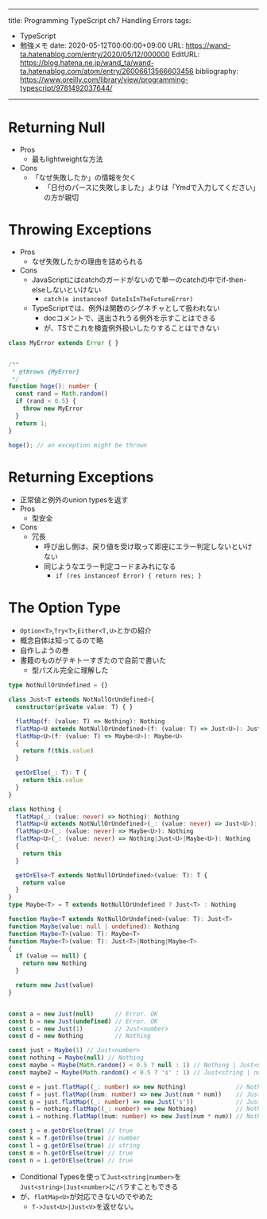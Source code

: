 ---
title: Programming TypeScript ch7 Handling Errors
tags:
- TypeScript
- 勉強メモ
date: 2020-05-12T00:00:00+09:00
URL: https://wand-ta.hatenablog.com/entry/2020/05/12/000000
EditURL: https://blog.hatena.ne.jp/wand_ta/wand-ta.hatenablog.com/atom/entry/26006613566603456
bibliography: https://www.oreilly.com/library/view/programming-typescript/9781492037644/
-------------------------------------

# Returning Null #

- Pros
  - 最もlightweightな方法
- Cons
  - 「なぜ失敗したか」の情報を欠く
    - 「日付のパースに失敗しました」よりは「Ymdで入力してください」の方が親切

# Throwing Exceptions #

- Pros
  - なぜ失敗したかの理由を詰められる
- Cons
  - JavaScriptにはcatchのガードがないので単一のcatchの中でif-then-elseしないといけない
    - `catch(e instanceof DateIsInTheFutureError)`
  - TypeScriptでは、例外は関数のシグネチャとして扱われない
    - docコメントで、送出されうる例外を示すことはできる
    - が、TSでこれを検査例外扱いしたりすることはできない

``` typescript
class MyError extends Error { }


/**
 * @throws {MyError}
 */
function hoge(): number {
  const rand = Math.random()
  if (rand < 0.5) {
    throw new MyError
  }
  return 1;
}

hoge(); // an exception might be thrown
```

# Returning Exceptions #

- 正常値と例外のunion typesを返す
- Pros
  - 型安全
- Cons
  - 冗長
    - 呼び出し側は、戻り値を受け取って即座にエラー判定しないといけない
    - 同じようなエラー判定コードまみれになる
      - `if (res instanceof Error) { return res; }`


# The Option Type #

- `Option<T>`,`Try<T>`,`Either<T,U>`とかの紹介
- 概念自体は知ってるので略
- 自作しようの巻
- 書籍のものがテキトーすぎたので自前で書いた
  - 型パズル完全に理解した


``` typescript
type NotNullOrUndefined = {}

class Just<T extends NotNullOrUndefined>{
  constructor(private value: T) { }

  flatMap(f: (value: T) => Nothing): Nothing
  flatMap<U extends NotNullOrUndefined>(f: (value: T) => Just<U>): Just<U>
  flatMap<U>(f: (value: T) => Maybe<U>): Maybe<U>
  {
    return f(this.value)
  }

  getOrElse(_: T): T {
    return this.value
  }
}

class Nothing {
  flatMap(_: (value: never) => Nothing): Nothing
  flatMap<U extends NotNullOrUndefined>(_: (value: never) => Just<U>): Nothing
  flatMap<U>(_: (value: never) => Maybe<U>): Nothing
  flatMap<U>(_: (value: never) => Nothing|Just<U>|Maybe<U>): Nothing
  {
    return this
  }

  getOrElse<T extends NotNullOrUndefined>(value: T): T {
    return value
  }
}
type Maybe<T> = T extends NotNullOrUndefined ? Just<T> : Nothing

function Maybe<T extends NotNullOrUndefined>(value: T): Just<T>
function Maybe(value: null | undefined): Nothing
function Maybe<T>(value: T): Maybe<T>
function Maybe<T>(value: T): Just<T>|Nothing|Maybe<T>
{
  if (value == null) {
    return new Nothing
  }

  return new Just(value)
}


const a = new Just(null)      // Error. OK
const b = new Just(undefined) // Error. OK
const c = new Just(1)         // Just<number>
const d = new Nothing         // Nothing

const just = Maybe(1) // Just<number>
const nothing = Maybe(null) // Nothing
const maybe = Maybe(Math.random() < 0.5 ? null : 1) // Nothing | Just<number>
const maybe2 = Maybe(Math.random() < 0.5 ? 's' : 1) // Just<string | number>

const e = just.flatMap((_: number) => new Nothing)              // Nothing
const f = just.flatMap((num: number) => new Just(num * num))    // Just<number>
const g = just.flatMap((_: number) => new Just('s'))            // Just<string>
const h = nothing.flatMap((_: number) => new Nothing)           // Nothing
const i = nothing.flatMap((num: number) => new Just(num * num)) // Nothing

const j = e.getOrElse(true) // true
const k = f.getOrElse(true) // number
const l = g.getOrElse(true) // string
const m = h.getOrElse(true) // true
const n = i.getOrElse(true) // true
```

- Conditional Typesを使って`Just<string|number>`を `Just<string>|Just<number>`にバラすこともできる
- が、`flatMap<U>`が対応できないのでやめた
  - `T->Just<U>|Just<V>`を返せない。
